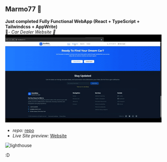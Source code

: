 ## Marmo77 🤫

**Just completed Fully Functional WebApp (React + TypeScript + Tailwindcss + AppWrite)**
<br/>
🙊- *Car Dealer Website 🫨*
<br/>
![website_browse_preview](https://github.com/Marmo77/Car-Dealer_Website/blob/main/public/githubGifsnippets/BrowseGif.gif)
<br/>
- *repo:* [repo](https://github.com/Marmo77/Car-Dealer_Website)
- *Live Site preview:* [Website](https://car-dealer-website-nine.vercel.app/)

 ![lighthouse](https://github.com/user-attachments/assets/6d771532-9a28-48f7-897f-7327d6ccaf7b)

:D 
